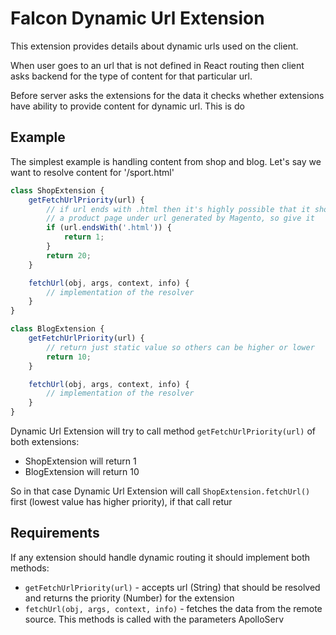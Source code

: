 # Falcon Dynamic Url Extension

This extension provides details about dynamic urls used on the client.

When user goes to an url that is not defined in React routing then client asks backend for the type of content for that particular url.

Before server asks the extensions for the data it checks whether extensions have ability to provide content for dynamic url. This is do

## Example
The simplest example is handling content from shop and blog. Let's say we want to resolve content for '/sport.html'

```js
class ShopExtension {
    getFetchUrlPriority(url) {
        // if url ends with .html then it's highly possible that it should be handed by shop because it might be
        // a product page under url generated by Magento, so give it
        if (url.endsWith('.html')) {
            return 1;
        }
        return 20;
    }

    fetchUrl(obj, args, context, info) {
        // implementation of the resolver
    }
}
```
```js
class BlogExtension {
    getFetchUrlPriority(url) {
        // return just static value so others can be higher or lower
        return 10;
    }

    fetchUrl(obj, args, context, info) {
        // implementation of the resolver
    }
}
```

Dynamic Url Extension will try to call method `getFetchUrlPriority(url)` of both extensions:
* ShopExtension will return 1
* BlogExtension will return 10

So in that case Dynamic Url Extension will call `ShopExtension.fetchUrl()` first (lowest value has higher priority), if that call retur


## Requirements
If any extension should handle dynamic routing it should implement both methods:
* `getFetchUrlPriority(url)` - accepts url (String) that should be resolved and returns the priority (Number) for the extension
* `fetchUrl(obj, args, context, info)` - fetches the data from the remote source. This methods is called with the parameters ApolloServ
